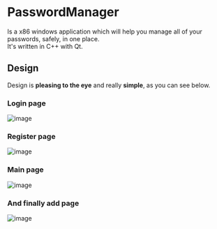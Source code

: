 # PasswordManager
Is a x86 windows application which will help you manage all of your passwords, safely, in one place. <br/>
It's written in C++ with Qt.
## Design
Design is **pleasing to the eye** and really **simple**, as you can see below.
### Login page
![image](https://user-images.githubusercontent.com/22370292/32286339-676f7c72-bf2d-11e7-8f60-a572669ff57e.png)
### Register page
![image](https://user-images.githubusercontent.com/22370292/32286359-821811d8-bf2d-11e7-8fbc-f69de5c4d7d2.png)
### Main page
![image](https://user-images.githubusercontent.com/22370292/32286444-cb1772de-bf2d-11e7-9565-9ed797598f94.png)
### And finally add page
![image](https://user-images.githubusercontent.com/22370292/32286475-e0e9bbf8-bf2d-11e7-8776-f3367214ea0d.png)
